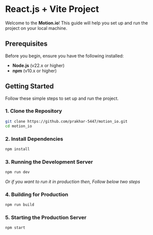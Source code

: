 # React.js + Vite Project
Welcome to the **Motion.io**! This guide will help you set up and run the project on your local machine.

## Prerequisites
Before you begin, ensure you have the following installed:

- **Node.js** (v22.x or higher)
- **npm** (v10.x or higher)

## Getting Started
Follow these simple steps to set up and run the project.

### 1. Clone the Repository
```bash
git clone https://github.com/prakhar-5447/motion_io.git
cd motion_io
```

### 2. Install Dependencies
```bash
npm install
```

### 3. Running the Development Server
```bash
npm run dev
```

*Or if you want to run it in production then, Follow below two steps*
### 4. Building for Production
```bash
npm run build
```

### 5. Starting the Production Server
```bash
npm start
```
